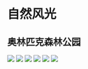 # 自然风光

## 奥林匹克森林公园

<div class="album-wrap">
    <img src="/blog/pics/park/1.jpg" class="medium-zoom-image"/>
    <img src="/blog/pics/park/2.jpg" class="medium-zoom-image"/>
    <img src="/blog/pics/park/3.jpg" class="medium-zoom-image"/>
    <img src="/blog/pics/park/4.jpg" class="medium-zoom-image"/>
    <img src="/blog/pics/park/5.jpg" class="medium-zoom-image"/>
    <img src="/blog/pics/park/6.jpg" class="medium-zoom-image"/>
</div>
